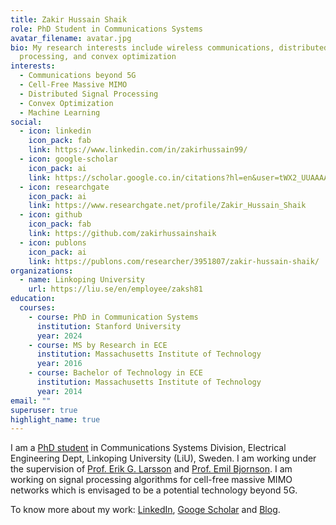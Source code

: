 ```yaml
---
title: Zakir Hussain Shaik
role: PhD Student in Communications Systems
avatar_filename: avatar.jpg
bio: My research interests include wireless communications, distributed signal
  processing, and convex optimization
interests:
  - Communications beyond 5G
  - Cell-Free Massive MIMO
  - Distributed Signal Processing
  - Convex Optimization
  - Machine Learning
social:
  - icon: linkedin
	icon_pack: fab
	link: https://www.linkedin.com/in/zakirhussain99/
  - icon: google-scholar
	icon_pack: ai
	link: https://scholar.google.co.in/citations?hl=en&user=tWX2_UUAAAAJ
  - icon: researchgate
	icon_pack: ai
	link: https://www.researchgate.net/profile/Zakir_Hussain_Shaik
  - icon: github
    icon_pack: fab
    link: https://github.com/zakirhussainshaik
  - icon: publons
    icon_pack: ai
    link: https://publons.com/researcher/3951807/zakir-hussain-shaik/
organizations:
  - name: Linkoping University
    url: https://liu.se/en/employee/zaksh81
education:
  courses:
    - course: PhD in Communication Systems
      institution: Stanford University
      year: 2024
    - course: MS by Research in ECE
      institution: Massachusetts Institute of Technology
      year: 2016
    - course: Bachelor of Technology in ECE
      institution: Massachusetts Institute of Technology
      year: 2014
email: ""
superuser: true
highlight_name: true
---
```

I am a [PhD student](https://liu.se/en/employee/zaksh81) in Communications Systems Division, Electrical Engineering Dept, Linkoping University (LiU), Sweden. I am working under the supervision of [Prof. Erik G. Larsson](https://scholar.google.se/citations?user=79Lry6oAAAAJ&hl=sv&oi=ao) and [Prof. Emil Bjornson](https://scholar.google.se/citations?user=Maij4akAAAAJ&hl=en). I am working on signal processing algorithms for cell-free massive MIMO networks which is envisaged to be a potential technology beyond 5G.

To know more about my work: [LinkedIn](https://www.linkedin.com/in/zakirhussain99/), [Googe Scholar](https://scholar.google.co.in/citations?hl=en&user=tWX2_UUAAAAJ) and [Blog](https://zakirhussainshaik.github.io/Learn2Grow/blog/).